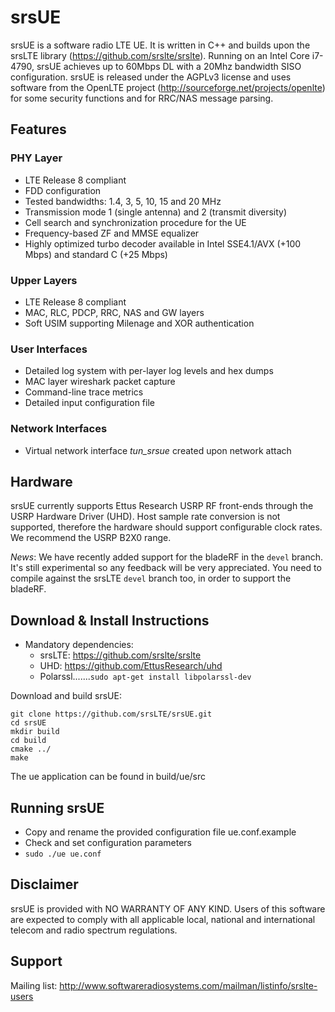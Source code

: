 srsUE
========

srsUE is a software radio LTE UE. It is written in C++ and builds upon the srsLTE library (https://github.com/srslte/srslte). Running on an Intel Core i7-4790, srsUE achieves up to 60Mbps DL with a 20Mhz bandwidth SISO configuration.
srsUE is released under the AGPLv3 license and uses software from the OpenLTE project (http://sourceforge.net/projects/openlte) for some security functions and for RRC/NAS message parsing.

Features
--------

### PHY Layer
 
 * LTE Release 8 compliant
 * FDD configuration
 * Tested bandwidths: 1.4, 3, 5, 10, 15 and 20 MHz
 * Transmission mode 1 (single antenna) and 2 (transmit diversity) 
 * Cell search and synchronization procedure for the UE
 * Frequency-based ZF and MMSE equalizer
 * Highly optimized turbo decoder available in Intel SSE4.1/AVX (+100 Mbps) and standard C (+25 Mbps)

### Upper Layers

 * LTE Release 8 compliant
 * MAC, RLC, PDCP, RRC, NAS and GW layers
 * Soft USIM supporting Milenage and XOR authentication

### User Interfaces

 * Detailed log system with per-layer log levels and hex dumps
 * MAC layer wireshark packet capture
 * Command-line trace metrics
 * Detailed input configuration file

### Network Interfaces

 * Virtual network interface *tun_srsue* created upon network attach

Hardware
--------

srsUE currently supports Ettus Research USRP RF front-ends through the USRP Hardware Driver (UHD). Host sample rate conversion is not supported, therefore the hardware should support configurable clock rates. We recommend the USRP B2X0 range.

*News*: We have recently added support for the bladeRF in the `devel` branch. It's still experimental so any feedback will be very appreciated. You need to compile against the srsLTE `devel` branch too, in order to support the bladeRF. 

Download & Install Instructions
-------------------------------

* Mandatory dependencies: 
  * srsLTE:        https://github.com/srslte/srslte
  * UHD:           https://github.com/EttusResearch/uhd
  * Polarssl.......```sudo apt-get install libpolarssl-dev```

Download and build srsUE: 
```
git clone https://github.com/srsLTE/srsUE.git
cd srsUE
mkdir build
cd build
cmake ../
make 
```

The ue application can be found in build/ue/src

Running srsUE
-------------

 * Copy and rename the provided configuration file ue.conf.example
 * Check and set configuration parameters
 * ```sudo ./ue ue.conf```

Disclaimer
----------

srsUE is provided with NO WARRANTY OF ANY KIND. Users of this software are expected to comply with all applicable local, national and international telecom and radio spectrum regulations.

Support
-------

Mailing list: http://www.softwareradiosystems.com/mailman/listinfo/srslte-users
